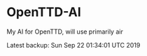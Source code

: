 # OpenTTD-AI
My AI for OpenTTD, will use primarily air

Latest backup: Sun Sep 22 01:34:01 UTC 2019

